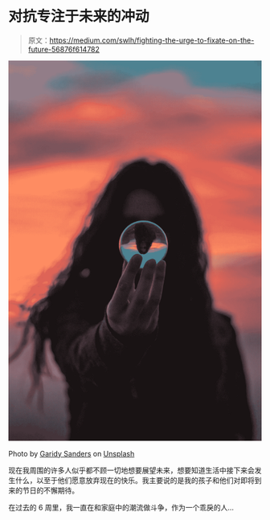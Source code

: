 # 对抗专注于未来的冲动

> 原文：<https://medium.com/swlh/fighting-the-urge-to-fixate-on-the-future-56876f614782>

![](img/fcd828c19ac513cbaf4aa164a14bfb80.png)

Photo by [Garidy Sanders](https://unsplash.com/photos/-X1CDIau79o?utm_source=unsplash&utm_medium=referral&utm_content=creditCopyText) on [Unsplash](https://unsplash.com/search/photos/future?utm_source=unsplash&utm_medium=referral&utm_content=creditCopyText)

现在我周围的许多人似乎都不顾一切地想要展望未来，想要知道生活中接下来会发生什么，以至于他们愿意放弃现在的快乐。我主要说的是我的孩子和他们对即将到来的节日的不懈期待。

在过去的 6 周里，我一直在和家庭中的潮流做斗争，作为一个乖戾的人…